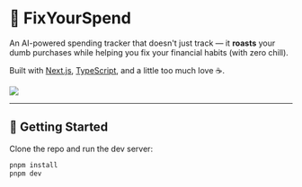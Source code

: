 # 💸 FixYourSpend

An AI-powered spending tracker that doesn't just track — it **roasts** your dumb purchases while helping you fix your financial habits (with zero chill).

Built with [Next.js](https://nextjs.org), [TypeScript](https://www.typescriptlang.org/), and a little too much love ☕.

<img src="https://i.ibb.co/r2h1jgY9/still.png"/>

---

## 🚀 Getting Started

Clone the repo and run the dev server:

```bash
pnpm install
pnpm dev
```
